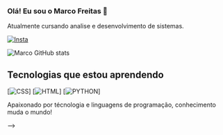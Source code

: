 ### Olá! Eu sou o Marco Freitas 👋
Atualmente cursando analise e desenvolvimento de sistemas.

[![Insta](https://img.shields.io/badge/Instagram-E4405F?style=for-the-badge&logo=instagram&logoColor=white)](https://www.instagram.com/imarcofreitas/)


![Marco GitHub stats](https://github-readme-stats.vercel.app/api?username=ItsMarcoFreitas&show_icons=true&theme=radical)


## Tecnologias que estou aprendendo

[![CSS](https://img.shields.io/badge/CSS-239120?&style=for-the-badge&logo=css3&logoColor=white)]
[![HTML](https://img.shields.io/badge/HTML-239120?style=for-the-badge&logo=html5&logoColor=white)]
[![PYTHON](https://img.shields.io/badge/Python-14354C?style=for-the-badge&logo=python&logoColor=white)]

Apaixonado por técnologia e linguagens de programação, conhecimento muda o mundo!






-->
